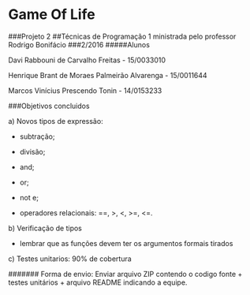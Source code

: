 # Game Of Life
###Projeto 2
##Técnicas de Programação 1 ministrada pelo professor Rodrigo Bonifácio
###2/2016
#####Alunos 

Davi Rabbouni de Carvalho Freitas - 15/0033010

Henrique Brant de Moraes Palmeirão Alvarenga - 15/0011644

Marcos Vinícius Prescendo Tonin - 14/0153233

###Objetivos concluidos

a) Novos tipos de expressão:

* subtração;

* divisão; 

* and;

* or;

* not e;

* operadores relacionais: ==, >, <, >=, <=.

b) Verificação de tipos 

- lembrar que as funções devem ter os argumentos formais tirados

c) Testes unitarios: 90% de cobertura


####### Forma de envio:
Enviar arquivo ZIP contendo o codigo fonte + testes unitários + arquivo README indicando a equipe. 
